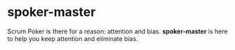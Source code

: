 # spoker-master

Scrum Poker is there for a reason: attention and bias.
**spoker-master** is here to help you keep attention and eliminate bias.